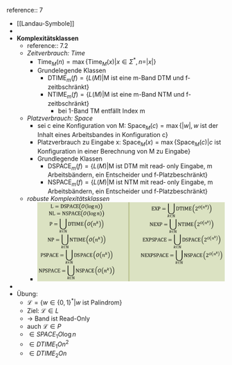 reference:: 7

- [[Landau-Symbole]]
-
- **Komplexitätsklassen**
	- reference:: 7.2
	- *Zeitverbrauch: Time*
		- $\text{Time}_{M}\left(n\right)=\max\left\lbrace\text{Time}_{M}\left(x\right)|x\in\Sigma^{\ast},n=|x|\right\rbrace$
		- Grundelegende Klassen
			- $\text{DTIME}_{m}\left(f\right)=\left\lbrace L\left(M\right)|\text{M ist eine m-Band DTM und f-zeitbschränkt}\right\rbrace$
			- $\text{NTIME}_{m}\left(f\right)=\left\lbrace L\left(M\right)|\text{M ist eine m-Band NTM und f-zeitbschränkt}\right\rbrace$
				- bei 1-Band TM entfällt Index m
	- *Platzverbrauch: Space*
		- sei c eine Konfiguration von M: $\text{Space}_{M}\left(c\right)=\max\left\lbrace|w|,w\text{ ist der Inhalt eines Arbeitsbandes in Konfiguration c}\right\rbrace$
		- Platzverbrauch zu Eingabe x: $\text{Space}_{M}\left(x\right)=\max\left\lbrace\text{Space}_{M}\left(c\right)|c\text{ ist Konfiguration in einer Berechnung von M zu Eingabe}\right\rbrace$
		- Grundlegende Klassen
			- $\text{DSPACE}_{m}\left(f\right)=\left\lbrace L\left(M\right)|\text{M ist DTM mit read‐ only Eingabe, m Arbeitsbändern, ein Entscheider und f-Platzbeschränkt}\right\rbrace$
			- $\text{NSPACE}_{m}\left(f\right)=\left\lbrace L\left(M\right)|\text{M ist NTM mit read‐ only Eingabe, m Arbeitsbändern, ein Entscheider und f-Platzbeschränkt}\right\rbrace$
	- *robuste Komplexitätsklassen*
		- ![image.png](../assets/image_1748865917470_0.png)
-
- Übung:
	- $\mathcal{L}=\left\lbrace w\in\left\lbrace0,1\right\rbrace^{\ast}|w\text{ ist Palindrom}\right\rbrace$
	- Ziel: $\mathcal{L}\in L$
	- -> Band ist Read-Only
	- auch $\mathcal{L}\in P$
	- $\in SPACE_1O\log n$
	- $\in DTIME_1On^2$
	- $\in DTIME_2On$